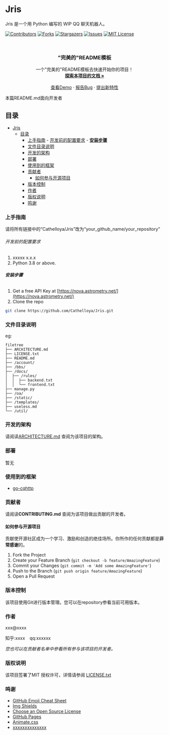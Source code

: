 

# Jris

Jris 是一个用 Python 编写的 WIP QQ 聊天机器人。

<!-- PROJECT SHIELDS -->

[![Contributors][contributors-shield]][contributors-url]
[![Forks][forks-shield]][forks-url]
[![Stargazers][stars-shield]][stars-url]
[![Issues][issues-shield]][issues-url]
[![MIT License][license-shield]][license-url]


<!-- PROJECT LOGO -->
<br />


  <h3 align="center">"完美的"README模板</h3>
  <p align="center">
    一个"完美的"README模板去快速开始你的项目！
    <br />
    <a href="https://github.com/Cathelloya/Jris"><strong>探索本项目的文档 »</strong></a>
    <br />
    <br />
    <a href="https://github.com/Cathelloya/Jris">查看Demo</a>
    ·
    <a href="https://github.com/Cathelloya/Jris/issues">报告Bug</a>
    ·
    <a href="https://github.com/Cathelloya/Jris/issues">提出新特性</a>
  </p>

</p>


 本篇README.md面向开发者
 
## 目录

- [Jris](#jris)
  - [目录](#目录)
    - [上手指南](#上手指南)
          - [开发前的配置要求](#开发前的配置要求)
          - [**安装步骤**](#安装步骤)
    - [文件目录说明](#文件目录说明)
    - [开发的架构](#开发的架构)
    - [部署](#部署)
    - [使用到的框架](#使用到的框架)
    - [贡献者](#贡献者)
      - [如何参与开源项目](#如何参与开源项目)
    - [版本控制](#版本控制)
    - [作者](#作者)
    - [版权说明](#版权说明)
    - [鸣谢](#鸣谢)

### 上手指南

请将所有链接中的“Cathelloya/Jris”改为“your_github_name/your_repository”



###### 开发前的配置要求

1. xxxxx x.x.x
2. Python 3.8 or above.

###### **安装步骤**

1. Get a free API Key at [https://nova.astrometry.net/](https://nova.astrometry.net/)
2. Clone the repo

```sh
git clone https://github.com/Cathelloya/Jris.git
```

### 文件目录说明
eg:

```
filetree 
├── ARCHITECTURE.md
├── LICENSE.txt
├── README.md
├── /account/
├── /bbs/
├── /docs/
│  ├── /rules/
│  │  ├── backend.txt
│  │  └── frontend.txt
├── manage.py
├── /oa/
├── /static/
├── /templates/
├── useless.md
└── /util/

```





### 开发的架构 

请阅读[ARCHITECTURE.md](https://github.com/Cathelloya/Jris/blob/master/ARCHITECTURE.md) 查阅为该项目的架构。

### 部署

暂无

### 使用到的框架

- [go-cqhttp](https://github.com/Mrs4s/go-cqhttp)


### 贡献者

请阅读**CONTRIBUTING.md** 查阅为该项目做出贡献的开发者。

#### 如何参与开源项目

贡献使开源社区成为一个学习、激励和创造的绝佳场所。你所作的任何贡献都是**非常感谢**的。


1. Fork the Project
2. Create your Feature Branch (`git checkout -b feature/AmazingFeature`)
3. Commit your Changes (`git commit -m 'Add some AmazingFeature'`)
4. Push to the Branch (`git push origin feature/AmazingFeature`)
5. Open a Pull Request



### 版本控制

该项目使用Git进行版本管理。您可以在repository参看当前可用版本。

### 作者

xxx@xxxx

知乎:xxxx  &ensp; qq:xxxxxx    

 *您也可以在贡献者名单中参看所有参与该项目的开发者。*

### 版权说明

该项目签署了MIT 授权许可，详情请参阅 [LICENSE.txt](https://github.com/Cathelloya/Jris/blob/master/LICENSE.txt)

### 鸣谢


- [GitHub Emoji Cheat Sheet](https://www.webpagefx.com/tools/emoji-cheat-sheet)
- [Img Shields](https://shields.io)
- [Choose an Open Source License](https://choosealicense.com)
- [GitHub Pages](https://pages.github.com)
- [Animate.css](https://daneden.github.io/animate.css)
- [xxxxxxxxxxxxxx](https://connoratherton.com/loaders)

<!-- links -->
[your-project-path]:Cathelloya/Jris
[contributors-shield]: https://img.shields.io/github/contributors/Cathelloya/Jris.svg?style=flat-square
[contributors-url]: https://github.com/Cathelloya/Jris/graphs/contributors
[forks-shield]: https://img.shields.io/github/forks/Cathelloya/Jris.svg?style=flat-square
[forks-url]: https://github.com/Cathelloya/Jris/network/members
[stars-shield]: https://img.shields.io/github/stars/Cathelloya/Jris.svg?style=flat-square
[stars-url]: https://github.com/Cathelloya/Jris/stargazers
[issues-shield]: https://img.shields.io/github/issues/Cathelloya/Jris.svg?style=flat-square
[issues-url]: https://img.shields.io/github/issues/Cathelloya/Jris.svg
[license-shield]: https://img.shields.io/github/license/Cathelloya/Jris.svg?style=flat-square
[license-url]: https://github.com/Cathelloya/Jris/blob/master/LICENSE.txt
[linkedin-shield]: https://img.shields.io/badge/-LinkedIn-black.svg?style=flat-square&logo=linkedin&colorB=555





